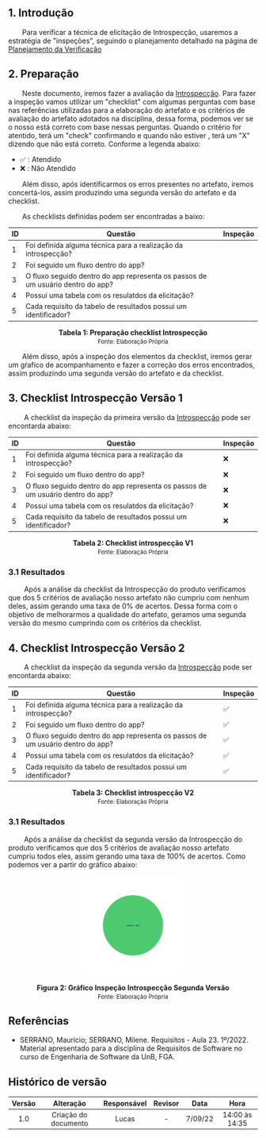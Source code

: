 ## 1. Introdução

&emsp;&emsp;Para verificar a técnica de elicitação de Introspecção, usaremos a estratégia de "inspeções", seguindo o planejamento detalhado na página de [Planejamento da Verificação](../verificacao/planejamento.md)

## 2. Preparação

&emsp;&emsp;Neste documento, iremos fazer a avaliação da [Introspecção](../../elicitacao/tecnicas/introspeccao.md). Para fazer a inspeção vamos utilizar um "checklist" com algumas perguntas com base nas referências utilizadas para a elaboração do artefato e os critérios de avaliação do artefato adotados na disciplina, dessa forma, podemos ver se o nosso está correto com base nessas perguntas. Quando o critério for atentido, terá um "check" confirmando e quando não estiver , terá um "X" dizendo que não está correto. Conforme a legenda abaixo:

- ✅ : Atendido
- ❌ : Não Atendido

&emsp;&emsp;Além disso, após identificarmos os erros presentes no artefato, iremos concertá-los, assim produzindo uma segunda versão do artefato e da checklist.

&emsp;&emsp;As checklists definidas podem ser encontradas a baixo:

<center>

|ID|Questão| Inspeção |
|-----------|-------------|-------------|
| 1 | Foi definida alguma técnica para a realização da introspecção? ||
| 2 | Foi seguido um fluxo dentro do app?||
| 3 | O fluxo seguido dentro do app representa os passos de um usuário dentro do app?||
| 4 | Possui uma tabela com os resulatdos da elicitação?||
| 5 | Cada requisito da tabelo de resultados possui um identificador?||

</center>

<figcaption align='center'>
    <b>Tabela 1: Preparação checklist Introspecção </b>
    <br><small> Fonte: Elaboração Própria </small>
</figcaption>

&emsp;&emsp;Além disso, após a inspeção dos elementos da checklist, iremos gerar um gŕafico de acompanhamento e fazer a correção dos erros encontrados, assim produzindo uma segunda versão do artefato e da checklist.

## 3. Checklist Introspecção Versão 1
&emsp;&emsp; A checklist da inspeção da primeira versão da [Introspecção](../../elicitacao/tecnicas/introspeccaoV1.md) pode ser encontarda abaixo:

|ID|Questão| Inspeção |
|-----------|-------------|-------------|
| 1 | Foi definida alguma técnica para a realização da introspecção? |❌|
| 2 | Foi seguido um fluxo dentro do app?|❌|
| 3 | O fluxo seguido dentro do app representa os passos de um usuário dentro do app?|❌|
| 4 | Possui uma tabela com os resulatdos da elicitação?|❌|
| 5 | Cada requisito da tabelo de resultados possui um identificador?|❌|

<figcaption align='center'>
    <b>Tabela 2: Checklist introspecção V1 </b>
    <br><small> Fonte: Elaboração Própria </small>
</figcaption>

### 3.1 Resultados
&emsp;&emsp; Após a análise da checklist da Introspecção do produto verificamos que dos 5 critérios de avaliação nosso artefato não cumpriu com nenhum deles, assim gerando uma taxa de 0% de acertos. Dessa forma com o objetivo de melhorarmos a qualidade do artefato, geramos uma segunda versão do mesmo cumprindo com os critérios da checklist.

## 4. Checklist Introspecção Versão 2
&emsp;&emsp; A checklist da inspeção da segunda versão da [Introspecção](../../elicitacao/tecnicas/introspeccao.md) pode ser encontarda abaixo:

|ID|Questão| Inspeção |
|-----------|-------------|-------------|
| 1 | Foi definida alguma técnica para a realização da introspecção? |✅|
| 2 | Foi seguido um fluxo dentro do app?|✅|
| 3 | O fluxo seguido dentro do app representa os passos de um usuário dentro do app?|✅|
| 4 | Possui uma tabela com os resulatdos da elicitação?|✅|
| 5 | Cada requisito da tabelo de resultados possui um identificador?|✅|

<figcaption align='center'>
    <b>Tabela 3: Checklist introspecção V2 </b>
    <br><small> Fonte: Elaboração Própria </small>
</figcaption>

### 3.1 Resultados
&emsp;&emsp; Após a análise da checklist da segunda versão da Introspecção do produto verificamos que dos 5 critérios de avaliação nosso artefato cumpriu todos eles, assim gerando uma taxa de 100% de acertos. Como podemos ver a partir do gráfico abaixo:

<center>

![Grafico](../../assets/verificacao/graficoInspecaoBacklogV2.png)

</center>

<figcaption align='center'>
    <b>Figura 2: Gráfico Inspeção Introspecção Segunda Versão </b>
    <br><small> Fonte: Elaboração Própria </small>
</figcaption>

## Referências
- SERRANO, Maurício; SERRANO, Milene. Requisitos - Aula 23. 1º/2022. Material apresentado para a disciplina de Requisitos de Software no curso de Engenharia de Software da UnB, FGA.

## Histórico de versão
| Versão |      Alteração      | Responsável |           Revisor            |   Data   | Hora  |
| :----: | :-----------------: | :---------: | :--------------------------: | :------: | :------: |
|  1.0   |      Criação do documento          |    Lucas   |-               | 7/09/22 |14:00 às 14:35 |